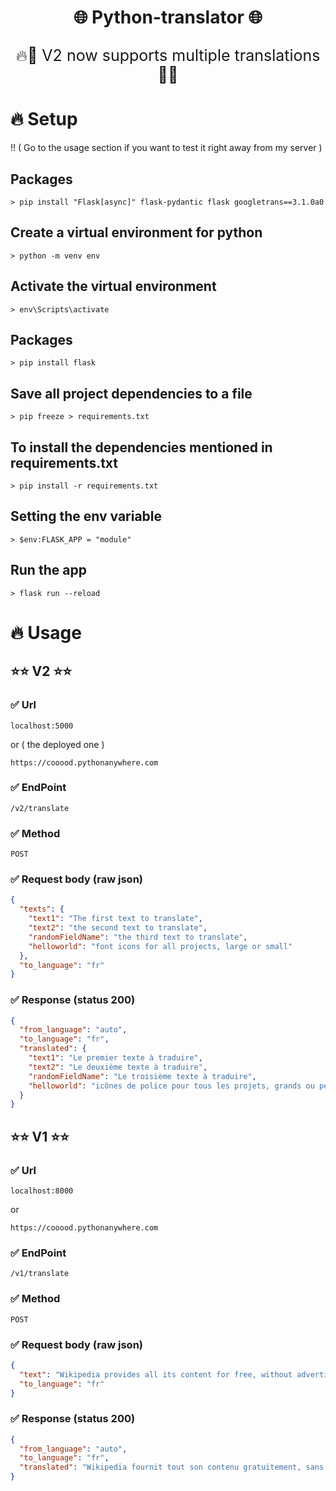 # <p align='center'>🌐 Python-translator 🌐</p>

<p align='center' style="font-size:25px;">🔥💯 V2 now supports multiple translations
💯🔥</p>

# 🔥 Setup
!! ( Go to the usage section if you want to test it right away from my server )
## Packages
```
> pip install "Flask[async]" flask-pydantic flask googletrans==3.1.0a0
```
## Create a virtual environment for python

```
> python -m venv env
```

## Activate the virtual environment

```
> env\Scripts\activate
```

## Packages

```
> pip install flask
```

## Save all project dependencies to a file

```
> pip freeze > requirements.txt
```

## To install the dependencies mentioned in requirements.txt

```
> pip install -r requirements.txt
```

## Setting the env variable

```
> $env:FLASK_APP = "module"
```
## Run the app

```
> flask run --reload
```
# 🔥 Usage

## ⭐⭐ V2 ⭐⭐

### ✅ Url

```
localhost:5000
```

or ( the deployed one )

```
https://cooood.pythonanywhere.com
```

### ✅ EndPoint

```
/v2/translate
```

### ✅ Method

```
POST
```

### ✅ Request body (raw json)

```json
{
  "texts": {
    "text1": "The first text to translate",
    "text2": "the second text to translate",
    "randomFieldName": "the third text to translate",
    "helloworld": "font icons for all projects, large or small"
  },
  "to_language": "fr"
}
```

### ✅ Response (status 200)

```json
{
  "from_language": "auto",
  "to_language": "fr",
  "translated": {
    "text1": "Le premier texte à traduire",
    "text2": "Le deuxième texte à traduire",
    "randomFieldName": "Le troisième texte à traduire",
    "helloworld": "icônes de police pour tous les projets, grands ou petits"
  }
}
```

## ⭐⭐ V1 ⭐⭐

### ✅ Url

```
localhost:8000
```

or

```
https://cooood.pythonanywhere.com
```

### ✅ EndPoint

```
/v1/translate
```

### ✅ Method

```
POST
```

### ✅ Request body (raw json)

```json
{
  "text": "Wikipedia provides all its content for free, without advertising, and without using the exploitation of the personal data of its users.",
  "to_language": "fr"
}
```

### ✅ Response (status 200)

```json
{
  "from_language": "auto",
  "to_language": "fr",
  "translated": "Wikipedia fournit tout son contenu gratuitement, sans publicité, et sans utiliser l'exploitation des données personnelles de ses utilisateurs."
}
```
